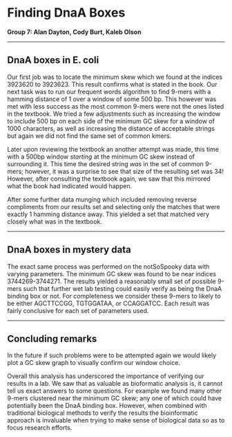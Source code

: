 # Finding DnaA Boxes
**Group 7: Alan Dayton, Cody Burt, Kaleb Olson**


---
## DnaA boxes in E. coli

Our first job was to locate the minimum skew which we found at the indices 3923620 to 3923623. This result confirms what is stated in the book.
Our next task was to run our frequent words algorithm to find 9-mers with a hamming distance of 1 over a window of some 500 bp. This however was met with less success as the most common 9-mers were not the ones listed in the textbook. We tried a few adjustments such as increasing the window to include 500 bp on each side of the minimum GC skew for a window of 1000 characters, as well as increasing the distance of acceptable strings but again we did not find the same set of common kmers.

Later upon reviewing the textbook an another attempt was made, this time with a 500bp window *starting* at the minimum GC skew instead of surrounding it. This time the desired string *was* in the set of common 9-mers; however, it was a surprise to see that size of the resulting set was 34! However, after consulting the textbook again, we saw that this mirrored what the book had indicated would happen.

After some further data munging which included removing reverse compliments from our results set and selecting only the matches that were exactly 1 hamming distance away. This yielded a set that matched very closely what was in the textbook.

---
## DnaA boxes in mystery data

The exact same process was performed on the notSoSpooky data with varying parameters. The minimum GC skew was found to be near indices 3744269-3744271. The results yielded a reasonably small set of possible 9-mers such that further wet lab testing could easily verify as being the DnaA binding box or not. For completeness we consider these 9-mers to likely to be either AGCTTCCGG, TGTGGATAA, or CCAGGATCC. Each result was fairly conclusive for each set of parameters used.

---
## Concluding remarks

In the future if such problems were to be attempted again we would likely plot a GC skew graph to visually confirm our window choice. 

Overall this analysis has underscored the importance of verifying our results in a lab. We saw that as valuable as bioformatic analysis is, it cannot tell us exact answers to some questions. For example we found many other 9-mers clustered near the minimum GC skew; any one of which could have potentially been the DnaA binding box. However, when combined with traditional biological methods to verify the results the bioinformatic approach is invaluable when trying to make sense of biological data so as to focus research efforts.

